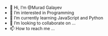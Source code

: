 - 👋 Hi, I’m @Murad Galayev
- 👀 I’m interested in Programming
- 🌱 I’m currently learning JavaScript and Python
- 💞️ I’m looking to collaborate on ...
- 📫 How to reach me ...

<!---
MuradQalayev/MuradQalayev is a ✨ special ✨ repository because its `README.md` (this file) appears on your GitHub profile.
You can click the Preview link to take a look at your changes.
--->
